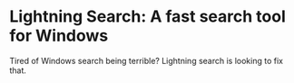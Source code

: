 # Lightning Search: A fast search tool for Windows
Tired of Windows search being terrible? Lightning search is looking to fix that.
